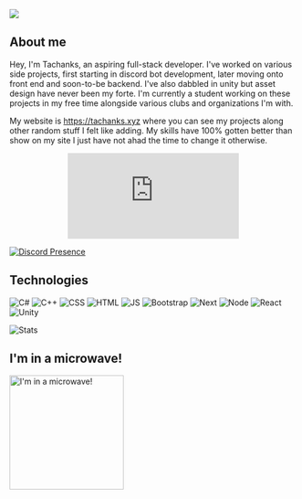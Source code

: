 ![](https://komarev.com/ghpvc/?username=its-tachanks&color=red)

## About me

Hey, I'm Tachanks, an aspiring full-stack developer. I've worked on various side projects, first starting in discord bot development, later moving onto front end and soon-to-be backend. I've also dabbled in unity but asset design have never been my forte. I'm currently a student working on these projects in my free time alongside various clubs and organizations I'm with.

My website is https://tachanks.xyz where you can see my projects along other random stuff I felt like adding. My skills have 100% gotten better than show on my site I just have not ahad the time to change it otherwise.

<p align="center">
    <a href="https://discord.com/users/484343723426054150" target="_blank" title="Links to my discord profile!">
        <embed src="https://lanyard.cnrad.dev/api/484343723426054150" />
    </a>
</p

[![Discord Presence](https://lanyard.cnrad.dev/api/484343723426054150)](https://discord.com/users/484343723426054150)

## Technologies
![C#](https://img.shields.io/badge/C%23-239120?style=for-the-badge&logo=c-sharp&logoColor=white)
![C++](https://img.shields.io/badge/C%2B%2B-00599C?style=for-the-badge&logo=c%2B%2B&logoColor=white)
![CSS](https://img.shields.io/badge/CSS3-1572B6?style=for-the-badge&logo=css3&logoColor=white)
![HTML](https://img.shields.io/badge/HTML5-E34F26?style=for-the-badge&logo=html5&logoColor=white)
![JS](https://img.shields.io/badge/JavaScript-323330?style=for-the-badge&logo=javascript&logoColor=F7DF1E)
![Bootstrap](https://img.shields.io/badge/Bootstrap-563D7C?style=for-the-badge&logo=bootstrap&logoColor=white)
![Next](https://img.shields.io/badge/next.js-000000?style=for-the-badge&logo=nextdotjs&logoColor=white)
![Node](https://img.shields.io/badge/Node.js-339933?style=for-the-badge&logo=nodedotjs&logoColor=white)
![React](https://img.shields.io/badge/React-20232A?style=for-the-badge&logo=react&logoColor=61DAFB)
![Unity](https://img.shields.io/badge/Unity-100000?style=for-the-badge&logo=unity&logoColor=white)
    
![Stats](https://github-readme-stats.vercel.app/api/top-langs/?username=its-tachanks)
    
## I'm in a microwave!
<p align="left">
    <a href="https://tachanks.xyz" target="_blank" title="Links to my website!">
        <img alt="I'm in a microwave!" src="https://user-images.githubusercontent.com/62531512/178131098-51911e02-12ca-413f-8721-672e7db94956.gif" height="200"/>
    </a>
</p>
